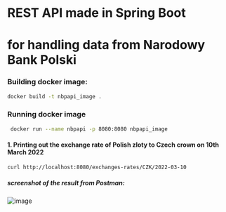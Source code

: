 # REST API made in Spring Boot
# for handling data from Narodowy Bank Polski

### Building docker image:
```bash
docker build -t nbpapi_image .
```

### Running docker image
```bash
 docker run --name nbpapi -p 8080:8080 nbpapi_image
 ```
 
 #### 1. Printing out the exchange rate of Polish zloty to Czech crown on 10th March 2022

```bash
curl http://localhost:8080/exchanges-rates/CZK/2022-03-10
```

##### screenshot of the result from Postman:
![image](https://user-images.githubusercontent.com/87145190/235984951-0b9b54fd-84f0-4f98-baea-20cb99b9ad2f.png)
